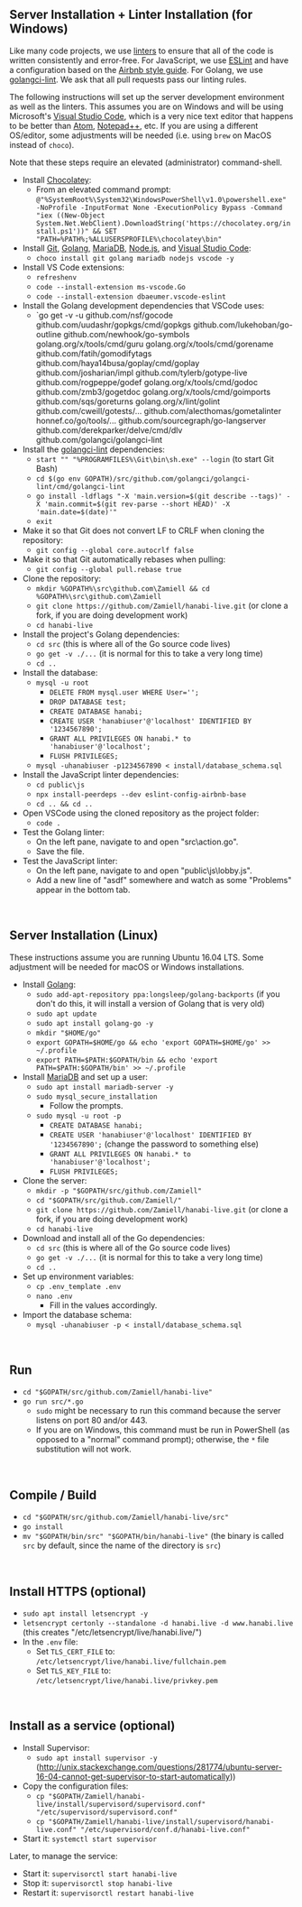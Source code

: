 Server Installation + Linter Installation (for Windows)
-------------------------------------------------------

Like many code projects, we use [linters](https://en.wikipedia.org/wiki/Lint_(software)) to ensure that all of the code is written consistently and error-free. For JavaScript, we use [ESLint](https://eslint.org/) and have a configuration based on the [Airbnb style guide](https://github.com/airbnb/javascript). For Golang, we use [golangci-lint](https://github.com/golangci/golangci-lint). We ask that all pull requests pass our linting rules.

The following instructions will set up the server development environment as well as the linters. This assumes you are on Windows and will be using Microsoft's [Visual Studio Code](https://code.visualstudio.com/), which is a very nice text editor that happens to be better than [Atom](https://atom.io/), [Notepad++](https://notepad-plus-plus.org/), etc. If you are using a different OS/editor, some adjustments will be needed (i.e. using `brew` on MacOS instead of `choco`).

Note that these steps require an elevated (administrator) command-shell.

* Install [Chocolatey](https://chocolatey.org/):
  * From an elevated command prompt: `@"%SystemRoot%\System32\WindowsPowerShell\v1.0\powershell.exe" -NoProfile -InputFormat None -ExecutionPolicy Bypass -Command "iex ((New-Object System.Net.WebClient).DownloadString('https://chocolatey.org/install.ps1'))" && SET "PATH=%PATH%;%ALLUSERSPROFILE%\chocolatey\bin"`
* Install [Git](https://git-scm.com/), [Golang](https://golang.org/), [MariaDB](https://mariadb.org/), [Node.js](https://nodejs.org/en/), and [Visual Studio Code](https://code.visualstudio.com/):
  * `choco install git golang mariadb nodejs vscode -y`
* Install VS Code extensions:
  * `refreshenv`
  * `code --install-extension ms-vscode.Go`
  * `code --install-extension dbaeumer.vscode-eslint`
* Install the Golang development dependencies that VSCode uses:
  * `go get -v -u github.com/nsf/gocode github.com/uudashr/gopkgs/cmd/gopkgs github.com/lukehoban/go-outline github.com/newhook/go-symbols golang.org/x/tools/cmd/guru golang.org/x/tools/cmd/gorename github.com/fatih/gomodifytags github.com/haya14busa/goplay/cmd/goplay github.com/josharian/impl github.com/tylerb/gotype-live github.com/rogpeppe/godef golang.org/x/tools/cmd/godoc github.com/zmb3/gogetdoc golang.org/x/tools/cmd/goimports github.com/sqs/goreturns golang.org/x/lint/golint github.com/cweill/gotests/... github.com/alecthomas/gometalinter honnef.co/go/tools/... github.com/sourcegraph/go-langserver github.com/derekparker/delve/cmd/dlv github.com/golangci/golangci-lint 
* Install the [golangci-lint](https://github.com/golangci/golangci-lint) dependencies:
  * `start "" "%PROGRAMFILES%\Git\bin\sh.exe" --login` (to start Git Bash)
  * `cd $(go env GOPATH)/src/github.com/golangci/golangci-lint/cmd/golangci-lint`
  * `go install -ldflags "-X 'main.version=$(git describe --tags)' -X 'main.commit=$(git rev-parse --short HEAD)' -X 'main.date=$(date)'"`
  * `exit`
* Make it so that Git does not convert LF to CRLF when cloning the repository:
  * `git config --global core.autocrlf false`
* Make it so that Git automatically rebases when pulling:
  * `git config --global pull.rebase true`
* Clone the repository:
  * `mkdir %GOPATH%\src\github.com\Zamiell && cd %GOPATH%\src\github.com\Zamiell`
  * `git clone https://github.com/Zamiell/hanabi-live.git` (or clone a fork, if you are doing development work)
  * `cd hanabi-live`
* Install the project's Golang dependencies:
  * `cd src` (this is where all of the Go source code lives)
  * `go get -v ./...` (it is normal for this to take a very long time)
  * `cd ..`
* Install the database:
  * `mysql -u root`
    * `DELETE FROM mysql.user WHERE User='';`
    * `DROP DATABASE test;`
    * `CREATE DATABASE hanabi;`
    * `CREATE USER 'hanabiuser'@'localhost' IDENTIFIED BY '1234567890';`
    * `GRANT ALL PRIVILEGES ON hanabi.* to 'hanabiuser'@'localhost';`
    * `FLUSH PRIVILEGES;`
  * `mysql -uhanabiuser -p1234567890 < install/database_schema.sql`
* Install the JavaScript linter dependencies:
  * `cd public\js`
  * `npx install-peerdeps --dev eslint-config-airbnb-base`
  * `cd .. && cd ..`
* Open VSCode using the cloned repository as the project folder:
  * `code .`
* Test the Golang linter:
  * On the left pane, navigate to and open "src\action.go".
  * Save the file.
* Test the JavaScript linter:
  * On the left pane, navigate to and open "public\js\lobby.js".
  * Add a new line of "asdf" somewhere and watch as some "Problems" appear in the bottom tab.

<br />



Server Installation (Linux)
---------------------------

These instructions assume you are running Ubuntu 16.04 LTS. Some adjustment will be needed for macOS or Windows installations.

* Install [Golang](https://golang.org/):
  * `sudo add-apt-repository ppa:longsleep/golang-backports` (if you don't do this, it will install a version of Golang that is very old)
  * `sudo apt update`
  * `sudo apt install golang-go -y`
  * `mkdir "$HOME/go"`
  * `export GOPATH=$HOME/go && echo 'export GOPATH=$HOME/go' >> ~/.profile`
  * `export PATH=$PATH:$GOPATH/bin && echo 'export PATH=$PATH:$GOPATH/bin' >> ~/.profile`
* Install [MariaDB](https://mariadb.org/) and set up a user:
  * `sudo apt install mariadb-server -y`
  * `sudo mysql_secure_installation`
    * Follow the prompts.
  * `sudo mysql -u root -p`
    * `CREATE DATABASE hanabi;`
    * `CREATE USER 'hanabiuser'@'localhost' IDENTIFIED BY '1234567890';` (change the password to something else)
    * `GRANT ALL PRIVILEGES ON hanabi.* to 'hanabiuser'@'localhost';`
    * `FLUSH PRIVILEGES;`
* Clone the server:
  * `mkdir -p "$GOPATH/src/github.com/Zamiell"`
  * `cd "$GOPATH/src/github.com/Zamiell/"`
  * `git clone https://github.com/Zamiell/hanabi-live.git` (or clone a fork, if you are doing development work)
  * `cd hanabi-live`
* Download and install all of the Go dependencies:
  * `cd src` (this is where all of the Go source code lives)
  * `go get -v ./...` (it is normal for this to take a very long time)
  * `cd ..`
* Set up environment variables:
  * `cp .env_template .env`
  * `nano .env`
    * Fill in the values accordingly.
* Import the database schema:
  * `mysql -uhanabiuser -p < install/database_schema.sql`

<br />



Run
---

* `cd "$GOPATH/src/github.com/Zamiell/hanabi-live"`
* `go run src/*.go`
  * `sudo` might be necessary to run this command because the server listens on port 80 and/or 443.
  * If you are on Windows, this command must be run in PowerShell (as opposed to a "normal" command prompt); otherwise,  the `*` file substitution will not work.

<br />



Compile / Build
---------------

* `cd "$GOPATH/src/github.com/Zamiell/hanabi-live/src"`
* `go install`
* `mv "$GOPATH/bin/src" "$GOPATH/bin/hanabi-live"` (the binary is called `src` by default, since the name of the directory is `src`)

<br />



Install HTTPS (optional)
------------------------

* `sudo apt install letsencrypt -y`
* `letsencrypt certonly --standalone -d hanabi.live -d www.hanabi.live` (this creates "/etc/letsencrypt/live/hanabi.live/")
* In the `.env` file:
  * Set `TLS_CERT_FILE` to: `/etc/letsencrypt/live/hanabi.live/fullchain.pem`
  * Set `TLS_KEY_FILE` to: `/etc/letsencrypt/live/hanabi.live/privkey.pem`

<br />



Install as a service (optional)
-------------------------------

* Install Supervisor:
  * `sudo apt install supervisor -y`
(http://unix.stackexchange.com/questions/281774/ubuntu-server-16-04-cannot-get-supervisor-to-start-automatically))
* Copy the configuration files:
  * `cp "$GOPATH/Zamiell/hanabi-live/install/supervisord/supervisord.conf" "/etc/supervisord/supervisord.conf"`
  * `cp "$GOPATH/Zamiell/hanabi-live/install/supervisord/hanabi-live.conf" "/etc/supervisord/conf.d/hanabi-live.conf"`
* Start it: `systemctl start supervisor`

Later, to manage the service:

* Start it: `supervisorctl start hanabi-live`
* Stop it: `supervisorctl stop hanabi-live`
* Restart it: `supervisorctl restart hanabi-live`

<br />
